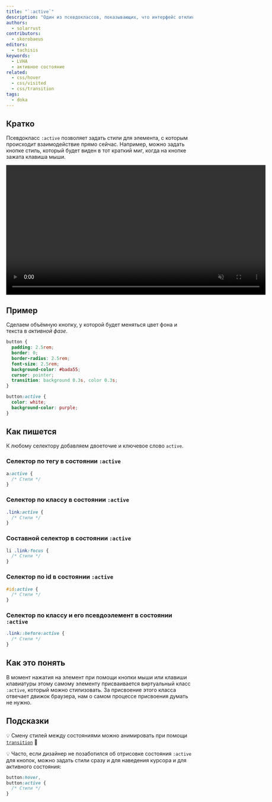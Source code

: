 ```yaml
---
title: "`:active`"
description: "Один из псевдоклассов, показывающих, что интерфейс откликается на действия пользователя"
authors:
  - solarrust
contributors:
  - skorobaeus
editors:
  - tachisis
keywords:
  - LVHA
  - активное состояние
related:
  - css/hover
  - css/visited
  - css/transition
tags:
  - doka
---
```


## Кратко

Псевдокласс `:active` позволяет задать стили для элемента, с которым происходит взаимодействие прямо сейчас. Например, можно задать кнопке стиль, который будет виден в тот краткий миг, когда на кнопке зажата клавиша мыши.

<video controls muted width="700">
  <source src="video/mouse-active.mp4" type="video/mp4">
</video>

## Пример

Сделаем объёмную кнопку, у которой будет меняться цвет фона и текста в _активной фазе_.

```css
button {
  padding: 2.5rem;
  border: 0;
  border-radius: 2.5rem;
  font-size: 2.5rem;
  background-color: #bada55;
  cursor: pointer;
  transition: background 0.3s, color 0.3s;
}

button:active {
  color: white;
  background-color: purple;
}
```

## Как пишется

К любому селектору добавляем двоеточие и ключевое слово `active`.

### Селектор по тегу в состоянии `:active`

```css
a:active {
  /* Стили */
}
```

### Селектор по классу в состоянии `:active`

```css
.link:active {
  /* Стили */
}
```

### Составной селектор в состоянии `:active`

```css
li .link:focus {
  /* Стили */
}
```

### Селектор по id в состоянии `:active`

```css
#id:active {
  /* Стили */
}
```

### Селектор по классу и его псевдоэлемент в состоянии `:active`

```css
.link::before:active {
  /* Стили */
}
```

## Как это понять

В момент нажатия на элемент при помощи кнопки мыши или клавиши клавиатуры этому самому элементу присваивается виртуальный класс `:active`, который можно стилизовать. За присвоение этого класса отвечает движок браузера, нам о самом процессе присвоения думать не нужно.

## Подсказки

💡 Смену стилей между состояниями можно анимировать при помощи [`transition`](/css/transition/) 🎉

💡 Часто, если дизайнер не позаботился об отрисовке состояния `:active` для кнопок, можно задать стили сразу и для наведения курсора и для активного состояния:

```css
button:hover,
button:active {
  /* Стили */
}
```
